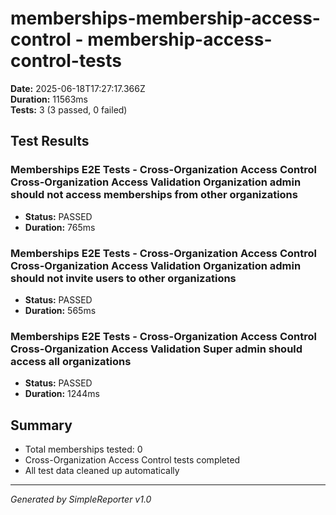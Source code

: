 # memberships-membership-access-control - membership-access-control-tests

**Date:** 2025-06-18T17:27:17.366Z  
**Duration:** 11563ms  
**Tests:** 3 (3 passed, 0 failed)

## Test Results


### Memberships E2E Tests - Cross-Organization Access Control Cross-Organization Access Validation Organization admin should not access memberships from other organizations
- **Status:** PASSED
- **Duration:** 765ms



### Memberships E2E Tests - Cross-Organization Access Control Cross-Organization Access Validation Organization admin should not invite users to other organizations
- **Status:** PASSED
- **Duration:** 565ms



### Memberships E2E Tests - Cross-Organization Access Control Cross-Organization Access Validation Super admin should access all organizations
- **Status:** PASSED
- **Duration:** 1244ms



## Summary

- Total memberships tested: 0
- Cross-Organization Access Control tests completed
- All test data cleaned up automatically

---
*Generated by SimpleReporter v1.0*
